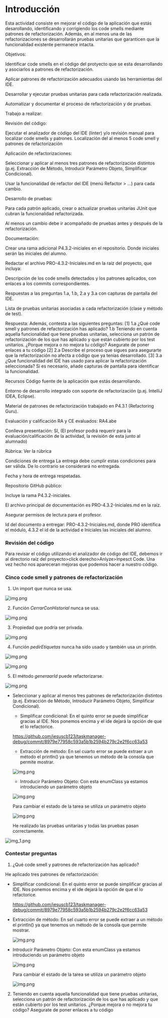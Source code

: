 # Introducción
Esta actividad consiste en mejorar el código de la aplicación que estás desarollando, identificando y corrigiendo los code smells mediante patrones de refactorización. Además, en al menos una de las refactorizaciones se desarrollarán pruebas unitarias que garanticen que la funcionalidad existente permanece intacta.

Objetivos:

Identificar code smells en el código del protyecto que se esta desarrollando y asociarlos a patrones de refactorización.

Aplicar patrones de refactorización adecuados usando las herramientas del IDE.

Desarrollar y ejecutar pruebas unitarias para cada refactorización realizada.

Automatizar y documentar el proceso de refactorización y de pruebas.

Trabajo a realizar:

Revisión del código:

Ejecutar el analizador de código del IDE (linter) y/o revisión manual para localizar code smells y patrones. Localización del al menos 5 code smell y patrones de refactorización

Aplicación de refactorizaciones:

Seleccionar y aplicar al menos tres patrones de refactorización distintos (p.ej. Extracción de Método, Introducir Parámetro Objeto, Simplificar Condicional).

Usar la funcionalidad de refactor del IDE (menú Refactor > …) para cada cambio.

Desarrollo de pruebas:

Para cada patrón aplicado, crear o actualizar pruebas unitarias JUnit que cubran la funcionalidad refactorizada.

Al menos un cambio debe ir acompañado de pruebas antes y después de la refactorización.

Documentación:

Crear una rama adicional P4.3.2-iniciales en el repositorio. Donde iniciales serán las iniciales del alumno.

Redactar el archivo PRO-4.3.2-Iniciales.md en la raíz del proyecto, que incluya:

Descripción de los code smells detectados y los patrones aplicados, con enlaces a los commits correspondientes.

Respuestas a las preguntas 1.a, 1.b, 2.a y 3.a con capturas de pantalla del IDE.

Lista de pruebas unitarias asociadas a cada refactorización (clase y método de test).

Respuesta: Además, contesta a las siguientes preguntas:
[1]
1.a ¿Qué code smell y patrones de refactorización has aplicado?
1.b Teniendo en cuenta aquella funcionalidad que tiene pruebas unitarias, selecciona un patrón de refactorización de los que has aplicado y que están cubierto por los test unitarios. ¿Porque mejora o no mejora tu código? Asegurate de poner enlaces a tu código
[2]
2.a Describe el proceso que sigues para asegurarte que la refactorización no afecta a código que ya tenias desarrollado.
[3]
3.a ¿Que funcionalidad del IDE has usado para aplicar la refactorización seleccionada? Si es necesario, añade capturas de pantalla para identificar la funcionalidad.

Recursos
Código fuente de la aplicación que estás desarrollando.

Entorno de desarrollo integrado con soporte de refactorización (p.ej. IntelliJ IDEA, Eclipse).

Material de patrones de refactorización trabajado en P4.3.1 (Refactoring Guru).

Evaluación y calificación
RA y CE evaluados: RA4.abe

Conlleva presentación: SI, (El profesor podrá requerir para la evaluación/calificación de la actividad, la revisión de esta junto al alumnado)

Rúbrica: Ver la rúbrica


Condiciones de entrega
La entrega debe cumplir estas condiciones para ser válida. De lo contrario se considerará no entregada.

Fecha y hora de entrega respetadas.

Repositorio GitHub público:

Incluye la rama P4.3.2-iniciales.

El archivo principal de documentación es PRO-4.3.2-Iniciales.md en la raíz.

Asegurar permisos de lectura para el profesor.

Id del documento a entregar: PRO-4.3.2-Iniciales.md, donde PRO identifica el módulo, 4.3.2 el id de la actividad e Iniciales las iniciales del alumno.

### Revisión del código
Para revisar el código utilizando el analizador de código del IDE, debemos ir al directorio raíz del proyecto>click derecho>Anlyze>Inpesct Code.
Una vez hecho nos apareceran mejoras que podemos hacer a nuestro código.

### Cinco code smell y patrones de refactorización
1. Un import que nunca se usa.

![img.png](./images/img10.png)

2. Función *CerrarConHistorial* nunca se usa.

![img.png](./images/img11.png)

3. Propiedad que podría ser privada.

![img.png](./images/img13.png)

4. Función *pedirEtiquetas* nunca ha sido usado y también usa un println.

![img.png](./images/img14.png)

![img.png](./images/img16.png)

5. El método *generaarId* puede refactorizarse.

![img.png](./images/img15.png)

- Seleccionar y aplicar al menos tres patrones de refactorización distintos (p.ej. Extracción de Método, Introducir Parámetro Objeto, Simplificar Condicional).
    - Simplificar condicional:
  En el quinto error se puede simplificar gracias al IDE. Nos ponemos encima y el ide dejará la opción de que el lo refactorice.

  https://github.com/jesuscb123/taskmanager-debug/commit/8979e77958c593a5b1b2594b279c2e2f6cc63a53
  -  Extracción de método:
  En sel cuarto error se puede extraer a un método el println() ya que tenemos un método de la consola que permite mostrar.
  
  ![img.png](./images/img17.png)
  
  - Introducir Parámetro Objeto:
  Con esta enumClass ya estamos introduciendo un parámetro objeto
  
  ![img.png](./images/img20.png)

  Para cambiar el estado de la tarea se utiliza un parámetro objeto

  ![img.png](./images/img22.png)
  
  He realizado las pruebas unitarias y todas las pruebas pasan correctamente.

![img_1.png](./images/img24.png)
  
### Contestar preguntas

1. ¿Qué code smell y patrones de refactorización has aplicado?
  
  He aplicado tres patrones de refactorización:
  - Simplificar condicional:
  En el quinto error se puede simplificar gracias al IDE. Nos ponemos encima y el ide dejará la opción de que el lo refactorice.

    https://github.com/jesuscb123/taskmanager-debug/commit/8979e77958c593a5b1b2594b279c2e2f6cc63a53
-  Extracción de método:
   En sel cuarto error se puede extraer a un método el println() ya que tenemos un método de la consola que permite mostrar.

   ![img.png](./images/img17.png)

- Introducir Parámetro Objeto:
  Con esta enumClass ya estamos introduciendo un parámetro objeto

  ![img.png](./images/img20.png)

  Para cambiar el estado de la tarea se utiliza un parámetro objeto

  ![img.png](./images/img22.png)

2. Teniendo en cuenta aquella funcionalidad que tiene pruebas unitarias, selecciona un patrón de refactorización de los que has aplicado y que están cubierto por los test unitarios. ¿Porque mejora o no mejora tu código? Asegurate de poner enlaces a tu código
